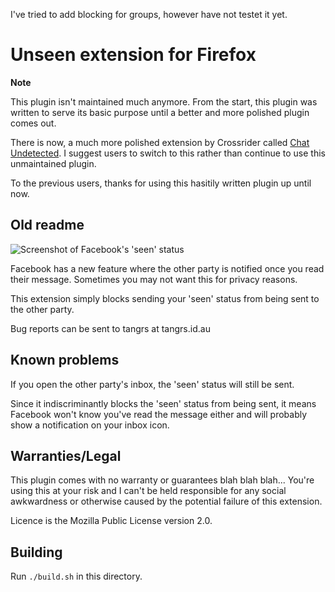 I've tried to add blocking for groups, however have not testet it yet.

# Unseen extension for Firefox

**Note** 

This plugin isn't maintained much anymore. From the start, this plugin was written to serve its basic purpose until a better and more polished plugin comes out.

There is now, a much more polished extension by Crossrider called [Chat Undetected](http://crossrider.com/install/14917-chat-undetected). I suggest users to switch to this rather than continue to use this unmaintained plugin.

To the previous users, thanks for using this hasitily written plugin up until now.

## Old readme

![Screenshot of Facebook's 'seen' status](http://i45.tinypic.com/2yv44r7.png)

Facebook has a new feature where the other party is notified once you read their message. Sometimes you may not want this for privacy reasons.

This extension simply blocks sending your 'seen' status from being sent to the other party.

Bug reports can be sent to tangrs at tangrs.id.au

## Known problems

If you open the other party's inbox, the 'seen' status will still be sent.

Since it indiscriminantly blocks the 'seen' status from being sent, it means Facebook won't know you've read the message either and will probably show a notification on your inbox icon.

## Warranties/Legal

This plugin comes with no warranty or guarantees blah blah blah... You're using this at your risk and I can't be held responsible for any social awkwardness or otherwise caused by the potential failure of this extension.

Licence is the Mozilla Public License version 2.0.

## Building

Run ```./build.sh``` in this directory.
